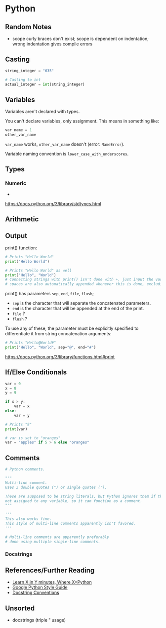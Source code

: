 # Python
## Random Notes
* scope curly braces don't exist; scope is dependent on indentation; wrong indentation gives compile errors
## Casting
``` py
string_integer = "635"

# Casting to int
actual_integer = int(string_integer)
```
## Variables
Variables aren't declared with types. 

You can't declare variables, only assignment. This means in something like:

``` py
var_name = 1
other_var_name
```

`var_name` works, `other_var_name` doesn't (error: `NameError`).

Variable naming convention is `lower_case_with_underscores`.
## Types
### Numeric
* 

https://docs.python.org/3/library/stdtypes.html
## Arithmetic

## Output
print() function:

``` py
# Prints "Hello World"
print("Hello World")

# Prints "Hello World" as well
print("Hello", "World")  
# Connecting strings with print() isn't done with +, just input the variables as parameters;
# spaces are also automatically appended whenever this is done, excluding the final parameter
```

print() has parameters `sep`, `end`, `file`, `flush`;

* `sep` is the character that will separate the concatenated parameters.
* `end` is the character that will be appended at the end of the print.
* `file` ?
* `flush` ?

To use any of these, the parameter must be explicitly specified to differentiate it from string concatenation arguments:

``` py
# Prints "Hello@World#"
print("Hello", "World", sep="@", end="#") 
```

https://docs.python.org/3/library/functions.html#print

## If/Else Conditionals
``` py
var = 0
x = 8
y = 9

if x > y:
    var = x
else:
    var = y

# Prints "9"
print(var)
```
``` py
# var is set to "oranges" 
var = "apples" if 5 > 6 else "oranges" 
```

## Comments
``` py
# Python comments.

"""
Multi-line comment.
Uses 3 double quotes (") or single quotes (').

These are supposed to be string literals, but Python ignores them if they're
not assigned to any variable, so it can function as a comment.
"""

'''
This also works fine.
This style of multi-line comments apparently isn't favored.
'''

# Multi-line comments are apparently preferably
# done using multiple single-line comments.
```

### Docstrings

## References/Further Reading
* [Learn X in Y minutes, Where X=Python](https://learnxinyminutes.com/docs/python/)
* [Google Python Style Guide](https://google.github.io/styleguide/pyguide.html)
* [Docstring Conventions](https://www.python.org/dev/peps/pep-0257/)

## Unsorted
* docstrings (triple " usage)